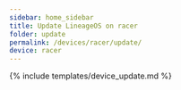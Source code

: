```yaml
---
sidebar: home_sidebar
title: Update LineageOS on racer
folder: update
permalink: /devices/racer/update/
device: racer
---
```

{% include templates/device_update.md %}
